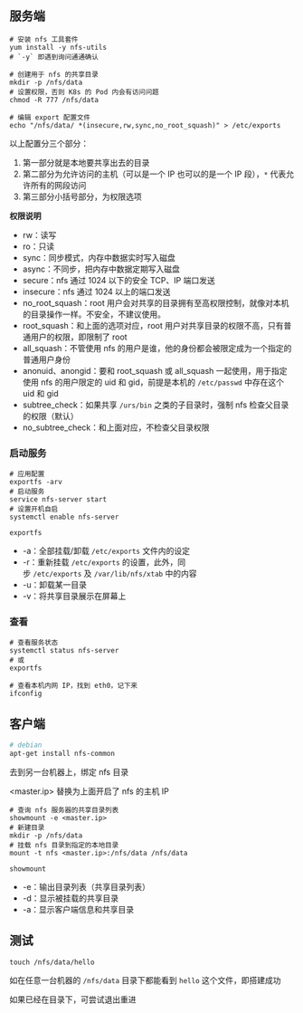 ## 服务端

```shell
# 安装 nfs 工具套件
yum install -y nfs-utils
# `-y` 即遇到询问通通确认

# 创建用于 nfs 的共享目录
mkdir -p /nfs/data
# 设置权限，否则 K8s 的 Pod 内会有访问问题
chmod -R 777 /nfs/data

# 编辑 export 配置文件
echo "/nfs/data/ *(insecure,rw,sync,no_root_squash)" > /etc/exports
```

以上配置分三个部分：

1.  第一部分就是本地要共享出去的目录
2.  第二部分为允许访问的主机（可以是一个 IP 也可以的是一个 IP 段），`*` 代表允许所有的网段访问
3.  第三部分小括号部分，为权限选项

**权限说明**

-   rw：读写
-   ro：只读
-   sync：同步模式，内存中数据实时写入磁盘
-   async：不同步，把内存中数据定期写入磁盘
-   secure：nfs 通过 1024 以下的安全 TCP、IP 端口发送
-   insecure：nfs 通过 1024 以上的端口发送
-   no_root_squash：root 用户会对共享的目录拥有至高权限控制，就像对本机的目录操作一样。不安全，不建议使用。
-   root_squash：和上面的选项对应，root 用户对共享目录的权限不高，只有普通用户的权限，即限制了 root
-   all_squash：不管使用 nfs 的用户是谁，他的身份都会被限定成为一个指定的普通用户身份
-   anonuid、anongid：要和 root_squash 或 all_squash 一起使用，用于指定使用 nfs 的用户限定的 uid 和 gid，前提是本机的 `/etc/passwd` 中存在这个 uid 和 gid
-   subtree_check：如果共享 `/urs/bin` 之类的子目录时，强制 nfs 检查父目录的权限（默认）
-   no_subtree_check：和上面对应，不检查父目录权限

### 启动服务

```shell
# 应用配置
exportfs -arv
# 启动服务
service nfs-server start
# 设置开机自启
systemctl enable nfs-server
```

`exportfs`

-   -a：全部挂载/卸载 `/etc/exports` 文件内的设定
-   -r：重新挂载 `/etc/exports` 的设置，此外，同步 `/etc/exports` 及 `/var/lib/nfs/xtab` 中的内容
-   -u：卸载某一目录
-   -v：将共享目录展示在屏幕上

### 查看

```shell
# 查看服务状态
systemctl status nfs-server
# 或
exportfs
```


```shell
# 查看本机内网 IP，找到 eth0，记下来
ifconfig
```

## 客户端

```bash
# debian
apt-get install nfs-common
```

去到另一台机器上，绑定 nfs 目录

<master.ip> 替换为上面开启了 nfs 的主机 IP

```shell
# 查询 nfs 服务器的共享目录列表
showmount -e <master.ip>
# 新建目录
mkdir -p /nfs/data
# 挂载 nfs 目录到指定的本地目录
mount -t nfs <master.ip>:/nfs/data /nfs/data
```

`showmount`

-   -e：输出目录列表（共享目录列表）
-   -d：显示被挂载的共享目录
-   -a：显示客户端信息和共享目录

## 测试

```shell
touch /nfs/data/hello
```

如在任意一台机器的 `/nfs/data` 目录下都能看到 `hello` 这个文件，即搭建成功

如果已经在目录下，可尝试退出重进